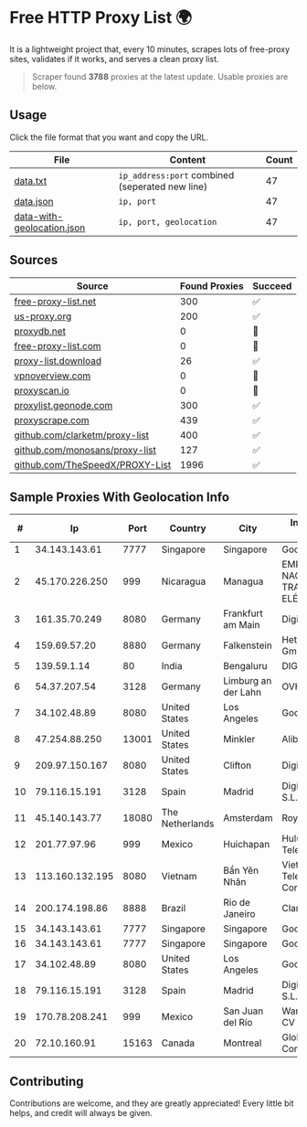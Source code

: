
# Free HTTP Proxy List 🌍

It is a lightweight project that, every 10 minutes, scrapes lots of free-proxy sites, validates if it works, and serves a clean proxy list.


> Scraper found **3788** proxies at the latest update. Usable proxies are below.

## Usage

Click the file format that you want and copy the URL.


|File|Content|Count|
|----|-------|-----|
|[data.txt](https://raw.githubusercontent.com/themiralay/Proxy-List-World/master/data.txt)|`ip_address:port` combined (seperated new line)|47|
|[data.json](https://raw.githubusercontent.com/themiralay/Proxy-List-World/master/data.json)|`ip, port`|47|
|[data-with-geolocation.json](https://raw.githubusercontent.com/themiralay/Proxy-List-World/master/data-with-geolocation.json)|`ip, port, geolocation`|47|

## Sources

|Source|Found Proxies|Succeed|
|------|-------------|-------|
|[free-proxy-list.net](https://free-proxy-list.net)|300|✅|
|[us-proxy.org](https://www.us-proxy.org)|200|✅|
|[proxydb.net](http://proxydb.net)|0|🚫|
|[free-proxy-list.com](https://free-proxy-list.com/?page=&port=&type%5B%5D=http&type%5B%5D=https&up_time=0&search=Search)|0|🚫|
|[proxy-list.download](https://www.proxy-list.download/HTTP)|26|✅|
|[vpnoverview.com](https://vpnoverview.com/privacy/anonymous-browsing/free-proxy-servers)|0|🚫|
|[proxyscan.io](https://www.proxyscan.io)|0|🚫|
|[proxylist.geonode.com](https://proxylist.geonode.com/api/proxy-list?limit=300&page=1&sort_by=lastChecked&sort_type=desc&protocols=http,https)|300|✅|
|[proxyscrape.com](https://api.proxyscrape.com/v2/?request=displayproxies&protocol=http&timeout=10000&country=all&ssl=all&anonymity=all)|439|✅|
|[github.com/clarketm/proxy-list](https://raw.githubusercontent.com/clarketm/proxy-list/master/proxy-list-raw.txt)|400|✅|
|[github.com/monosans/proxy-list](https://raw.githubusercontent.com/monosans/proxy-list/main/proxies/http.txt)|127|✅|
|[github.com/TheSpeedX/PROXY-List](https://raw.githubusercontent.com/TheSpeedX/PROXY-List/master/http.txt)|1996|✅|


## Sample Proxies With Geolocation Info

|#|Ip|Port|Country|City|Internet Service Provider|
|-|--|----|-------|----|-------------------------|
|1|34.143.143.61|7777|Singapore|Singapore|Google LLC|
|2|45.170.226.250|999|Nicaragua|Managua|EMPRESA NACIONAL DE TRANSMISIÓN ELÉCTRICA|
|3|161.35.70.249|8080|Germany|Frankfurt am Main|DigitalOcean, LLC|
|4|159.69.57.20|8880|Germany|Falkenstein|Hetzner Online GmbH|
|5|139.59.1.14|80|India|Bengaluru|DIGITALOCEAN|
|6|54.37.207.54|3128|Germany|Limburg an der Lahn|OVH SAS|
|7|34.102.48.89|8080|United States|Los Angeles|Google LLC|
|8|47.254.88.250|13001|United States|Minkler|Alibaba Cloud LLC|
|9|209.97.150.167|8080|United States|Clifton|DigitalOcean, LLC|
|10|79.116.15.191|3128|Spain|Madrid|Digi Spain Telecom S.L.U.|
|11|45.140.143.77|18080|The Netherlands|Amsterdam|RoyaleHosting BV|
|12|201.77.97.96|999|Mexico|Huichapan|Hulux Telecomunicaciones|
|13|113.160.132.195|8080|Vietnam|Bẩn Yên Nhân|VietNam Post and Telecom Corporation|
|14|200.174.198.86|8888|Brazil|Rio de Janeiro|Claro S.A|
|15|34.143.143.61|7777|Singapore|Singapore|Google LLC|
|16|34.143.143.61|7777|Singapore|Singapore|Google LLC|
|17|34.102.48.89|8080|United States|Los Angeles|Google LLC|
|18|79.116.15.191|3128|Spain|Madrid|Digi Spain Telecom S.L.U.|
|19|170.78.208.241|999|Mexico|San Juan del Río|Wantelco SAS de CV|
|20|72.10.160.91|15163|Canada|Montreal|GloboTech Communications|



## Contributing

Contributions are welcome, and they are greatly appreciated! Every
little bit helps, and credit will always be given.

